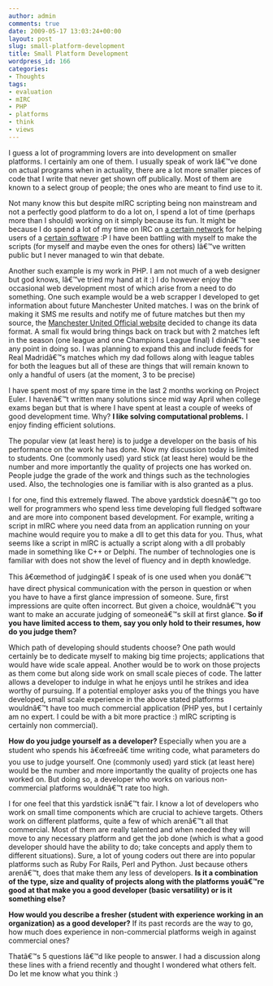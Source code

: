 ```yaml
---
author: admin
comments: true
date: 2009-05-17 13:03:24+00:00
layout: post
slug: small-platform-development
title: Small Platform Development
wordpress_id: 166
categories:
- Thoughts
tags:
- evaluation
- mIRC
- PHP
- platforms
- think
- views
---
```


I guess a lot of programming lovers are into development on smaller platforms. I certainly am one of them. I usually speak of work Iâ€™ve done on actual programs when in actuality, there are a lot more smaller pieces of code that I write that never get shown off publically. Most of them are known to a select group of people; the ones who are meant to find use to it.

Not many know this but despite mIRC scripting being non mainstream and not a perfectly good platform to do a lot on, I spend a lot of time (perhaps more than I should) working on it simply because its fun. It might be because I do spend a lot of my time on IRC on [a certain network](irc://irc.msgplus.net) for helping users of a [certain software](http://msgplus.net) :P I have been battling with myself to make the scripts (for myself and maybe even the ones for others) Iâ€™ve written public but I never managed to win that debate.

Another such example is my work in PHP. I am not much of a web designer but god knows, Iâ€™ve tried my hand at it :) I do however enjoy the occasional web development most of which arise from a need to do something. One such example would be a web scrapper I developed to get information about future Manchester United matches. I was on the brink of making it SMS me results and notify me of future matches but then my source, the [Manchester United Official website](http://manutd.com) decided to change its data format. A small fix would bring things back on track but with 2 matches left in the season (one league and one Champions League final) I didnâ€™t see any point in doing so. I was planning to expand this and include feeds for Real Madridâ€™s matches which my dad follows along with league tables for both the leagues but all of these are things that will remain known to only a handful of users (at the moment, 3 to be precise)

I have spent most of my spare time in the last 2 months working on Project Euler. I havenâ€™t written many solutions since mid way April when college exams began but that is where I have spent at least a couple of weeks of good development time. Why? **I like solving computational problems.** I enjoy finding efficient solutions.

The popular view (at least here) is to judge a developer on the basis of his performance on the work he has done. Now my discussion today is limited to students. One (commonly used) yard stick (at least here) would be the number and more importantly the quality of projects one has worked on. People judge the grade of the work and things such as the technologies used. Also, the technologies one is familiar with is also granted as a plus.

I for one, find this extremely flawed. The above yardstick doesnâ€™t go too well for programmers who spend less time developing full fledged software and are more into component based development. For example, writing a script in mIRC where you need data from an application running on your machine would require you to make a dll to get this data for you. Thus, what seems like a script in mIRC is actually a script along with a dll probably made in something like C++ or Delphi. The number of technologies one is familiar with does not show the level of fluency and in depth knowledge.

This â€œmethod of judgingâ€ I speak of is one used when you donâ€™t have direct physical communication with the person in question or when you have to have a first glance impression of someone. Sure, first impressions are quite often incorrect. But given a choice, wouldnâ€™t you want to make an accurate judging of someoneâ€™s skill at first glance. **So if you have limited access to them, say you only hold to their resumes, how do you judge them?**

Which path of developing should students choose? One path would certainly be to dedicate myself to making big time projects; applications that would have wide scale appeal. Another would be to work on those projects as them come but along side work on small scale pieces of code. The latter allows a developer to indulge in what he enjoys until he strikes and idea worthy of pursuing. If a potential employer asks you of the things you have developed, small scale experience in the above stated platforms wouldnâ€™t have too much commercial application (PHP yes, but I certainly am no expert. I could be with a bit more practice :) mIRC scripting is certainly non commercial).

**How do you judge yourself as a developer?** Especially when you are a student who spends his â€œfreeâ€ time writing code, what parameters do you use to judge yourself. One (commonly used) yard stick (at least here) would be the number and more importantly the quality of projects one has worked on. But doing so, a developer who works on various non-commercial platforms wouldnâ€™t rate too high.

I for one feel that this yardstick isnâ€™t fair. I know a lot of developers who work on small time components which are crucial to achieve targets. Others work on different platforms, quite a few of which arenâ€™t all that commercial. Most of them are really talented and when needed they will move to any necessary platform and get the job done (which is what a good developer should have the ability to do; take concepts and apply them to different situations). Sure, a lot of young coders out there are into popular platforms such as Ruby For Rails, Perl and Python. Just because others arenâ€™t, does that make them any less of developers. **Is it a combination of the type, size and quality of projects along with the platforms youâ€™re good at that make you a good developer (basic versatility) or is it something else?**

**How would you describe a fresher (student with experience working in an organization) as a good developer?** If its past records are the way to go, how much does experience in non-commercial platforms weigh in against commercial ones?

Thatâ€™s 5 questions Iâ€™d like people to answer. I had a discussion along these lines with a friend recently and thought I wondered what others felt. Do let me know what you think :)
